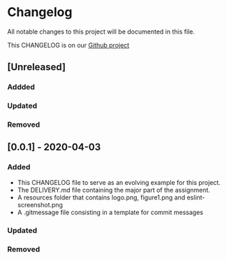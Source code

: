 # Changelog
All notable changes to this project will be documented in this file.

This CHANGELOG is on our [Github project](https://github.com/simonguillochon/sqa-infs3028)

## [Unreleased]
### Addded
### Updated
### Removed

## [0.0.1] - 2020-04-03
### Added
- This CHANGELOG file to serve as an evolving example for this project.
- The DELIVERY.md file containing the major part of the assignment.
- A resources folder that contains logo.png, figure1.png and eslint-screenshot.png
- A .gitmessage file consisting in a template for commit messages
### Updated
### Removed
